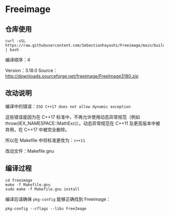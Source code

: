 # Freeimage

## 仓库使用

```
curl -sSL https://raw.githubusercontent.com/Sebastianhayashi/Freeimage/main/build.sh | bash
```

编译顺序：4

Version：3.18.0
Source：http://downloads.sourceforge.net/freeimage/FreeImage3180.zip

## 改动说明

编译中的错误：`ISO C++17 does not allow dynamic exception `

这些错误是因为在 C++17 标准中，不再允许使用动态异常规范（例如 throw(IEX_NAMESPACE::MathExc)）。动态异常规范在 C++11 及更高版本中被弃用，在 C++17 中被完全删除。

所以在 Makefile 中将标准更改为：`c++11`

改动文件：Makefile.gnu

## 编译过程

```
cd freeimage
make -f Makefile.gnu
sudo make -f Makefile.gnu install
```

编译后请确保 `pkg-config` 能够正确找到 Freeimage：

```
pkg-config --cflags --libs FreeImage
```